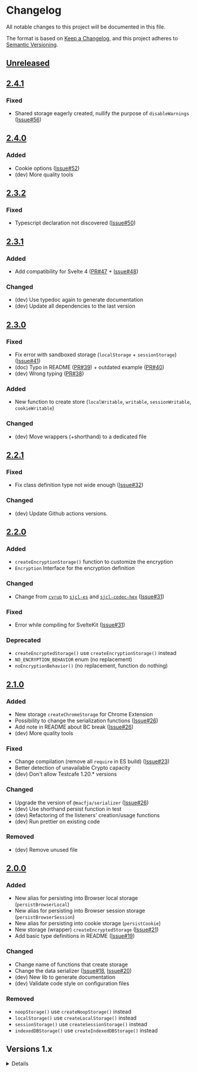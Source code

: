 # Changelog
All notable changes to this project will be documented in this file.

The format is based on [Keep a Changelog](https://keepachangelog.com/en/1.0.0/),
and this project adheres to [Semantic Versioning](https://semver.org/spec/v2.0.0.html).

## [Unreleased]

## [2.4.1]

### Fixed

- Shared storage eagerly created, nullify the purpose of `disableWarnings` ([Issue#56])

## [2.4.0]

### Added

- Cookie options ([Issue#52])
- (dev) More quality tools

## [2.3.2]

### Fixed

- Typescript declaration not discovered ([Issue#50])

## [2.3.1]

### Added

- Add compatibility for Svelte 4 ([PR#47] + [Issue#48])

### Changed

- (dev) Use typedoc again to generate documentation
- (dev) Update all dependencies to the last version

## [2.3.0]

### Fixed

- Fix error with sandboxed storage (`localStorage` + `sessionStorage`) ([Issue#41])
- (doc) Typo in README ([PR#39]) + outdated example ([PR#40])
- (dev) Wrong typing ([PR#38])

### Added

- New function to create store (`localWritable`, `writable`, `sessionWritable`, `cookieWritable`)

### Changed

- (dev) Move wrappers (+shorthand) to a dedicated file

## [2.2.1]

### Fixed

- Fix class definition type not wide enough ([Issue#32])

### Changed

- (dev) Update Github actions versions.

## [2.2.0]

### Added

- `createEncryptionStorage()` function to customize the encryption
- `Encryption` Interface for the encryption definition

### Changed

- Change from [`cyrup`](https://www.npmjs.com/package/cyrup) to [`sjcl-es`](https://www.npmjs.com/package/sjcl-es) and [`sjcl-codec-hex`](https://www.npmjs.com/package/sjcl-codec-hex) ([Issue#31])

### Fixed

- Error while compiling for SvelteKit ([Issue#31])

### Deprecated

- `createEncryptedStorage()` use `createEncryptionStorage()` instead
- `NO_ENCRYPTION_BEHAVIOR` enum (no replacement)
- `noEncryptionBehavior()` (no replacement, function do nothing)

## [2.1.0]

### Added

- New storage `createChromeStorage` for Chrome Extension
- Possibility to change the serialization functions ([Issue#26])
- Add note in README about BC break ([Issue#26])
- (dev) More quality tools

### Fixed

- Change compilation (remove all `require` in ES build) ([Issue#23])
- Better detection of unavailable Crypto capacity
- (dev) Don't allow Testcafe 1.20.* versions

### Changed

- Upgrade the version of `@macfja/serializer` ([Issue#26])
- (dev) Use shorthand persist function in test
- (dev) Refactoring of the listeners' creation/usage functions
- (dev) Run prettier on existing code

### Removed

- (dev) Remove unused file

## [2.0.0]

### Added

- New alias for persisting into Browser local storage (`persistBrowserLocal`)
- New alias for persisting into Browser session storage (`persistBrowserSession`)
- New alias for persisting into cookie storage (`persistCookie`)
- New storage (wrapper) `createEncryptedStorage` ([Issue#21])
- Add basic type definitions in README ([Issue#19])

### Changed

- Change name of functions that create storage
- Change the data serializer ([Issue#18], [Issue#20])
- (dev) New lib to generate documentation
- (dev) Validate code style on configuration files

### Removed

- `noopStorage()` use `createNoopStorage()` instead
- `localStorage()` use `createLocalStorage()` instead
- `sessionStorage()` use `createSessionStorage()` instead
- `indexedDBStorage()` use `createIndexedDBStorage()` instead

## Versions 1.x
<details>

## [1.3.0]

### Added

- Possibility to disable console warnings ([Issue#9])
- `undefined` value not handled ([Issue#11])

### Changed

- Change how data are serialized/deserialized to handle class

### Fixed

- Classes can't be persisted

## [1.2.0]

### Changed

- Changed the Cookie lib to be able to set `SameSite` ([Issue#7], [PR#8])
- (DEV) Update the dependencies

## [1.1.1]

### Fixed

- SyntaxError when the value can't be parsed as a JSON ([Issue#3])

### Changed

- Update (dev) dependencies version

## [1.1.0]

### Added

- Add external change listener for SessionStorage and LocalStorage
- Add documentation
- Add IndexedDB Storage

## [1.0.2]

### Fixed

- Add protection on global `document` variable

## [1.0.1]

### Added

- Add `noop` Storage that do nothing

### Fixed

- Add protection on global `window` variable

## [1.0.0]

First version

</details>

[Unreleased]: https://github.com/MacFJA/svelte-persistent-store/compare/2.4.1...HEAD
[2.4.1]: https://github.com/MacFJA/svelte-persistent-store/compare/2.4.0...2.4.1
[2.4.0]: https://github.com/MacFJA/svelte-persistent-store/compare/2.3.2...2.4.0
[2.3.2]: https://github.com/MacFJA/svelte-persistent-store/compare/2.3.1...2.3.2
[2.3.1]: https://github.com/MacFJA/svelte-persistent-store/compare/2.3.0...2.3.1
[2.3.0]: https://github.com/MacFJA/svelte-persistent-store/compare/2.2.1...2.3.0
[2.2.1]: https://github.com/MacFJA/svelte-persistent-store/compare/2.2.0...2.2.1
[2.2.0]: https://github.com/MacFJA/svelte-persistent-store/compare/2.1.0...2.2.0
[2.1.0]: https://github.com/MacFJA/svelte-persistent-store/compare/2.0.0...2.1.0
[2.0.0]: https://github.com/MacFJA/svelte-persistent-store/compare/1.3.0...2.0.0
[1.3.0]: https://github.com/MacFJA/svelte-persistent-store/compare/1.2.0...1.3.0
[1.2.0]: https://github.com/MacFJA/svelte-persistent-store/compare/1.1.1...1.2.0
[1.1.1]: https://github.com/MacFJA/svelte-persistent-store/compare/1.1.0...1.1.1
[1.1.0]: https://github.com/MacFJA/svelte-persistent-store/compare/1.0.2...1.1.0
[1.0.2]: https://github.com/MacFJA/svelte-persistent-store/compare/1.0.1...1.0.2
[1.0.1]: https://github.com/MacFJA/svelte-persistent-store/compare/1.0.0...1.0.1
[1.0.0]: https://github.com/MacFJA/svelte-persistent-store/releases/tag/1.0.0

[Issue#3]: https://github.com/MacFJA/svelte-persistent-store/issues/3
[Issue#7]: https://github.com/MacFJA/svelte-persistent-store/issues/7
[Issue#9]: https://github.com/MacFJA/svelte-persistent-store/issues/9
[Issue#11]: https://github.com/MacFJA/svelte-persistent-store/issues/11
[Issue#18]: https://github.com/MacFJA/svelte-persistent-store/issues/18
[Issue#19]: https://github.com/MacFJA/svelte-persistent-store/issues/19
[Issue#20]: https://github.com/MacFJA/svelte-persistent-store/issues/20
[Issue#21]: https://github.com/MacFJA/svelte-persistent-store/issues/21
[Issue#23]: https://github.com/MacFJA/svelte-persistent-store/issues/23
[Issue#26]: https://github.com/MacFJA/svelte-persistent-store/issues/26
[Issue#31]: https://github.com/MacFJA/svelte-persistent-store/issues/31
[Issue#32]: https://github.com/MacFJA/svelte-persistent-store/issues/32
[Issue#41]: https://github.com/MacFJA/svelte-persistent-store/issues/41
[Issue#48]: https://github.com/MacFJA/svelte-persistent-store/issues/48
[Issue#50]: https://github.com/MacFJA/svelte-persistent-store/issues/50
[Issue#52]: https://github.com/MacFJA/svelte-persistent-store/issues/52
[Issue#56]: https://github.com/MacFJA/svelte-persistent-store/issues/56
[PR#8]: https://github.com/MacFJA/svelte-persistent-store/pull/8
[PR#38]: https://github.com/MacFJA/svelte-persistent-store/pull/38
[PR#39]: https://github.com/MacFJA/svelte-persistent-store/pull/39
[PR#40]: https://github.com/MacFJA/svelte-persistent-store/pull/40
[PR#47]: https://github.com/MacFJA/svelte-persistent-store/pull/47
